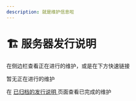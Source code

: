 ```yaml
---
description: 就是维护信息啦
---
```


# 🏗️ 服务器发行说明

在侧边栏查看正在进行的维护，或是在下方快速链接

暂无正在进行的维护

在 [已归档的发行说明 ](yi-gui-dang-de-fa-xing-shuo-ming/)页面查看已完成的维护
